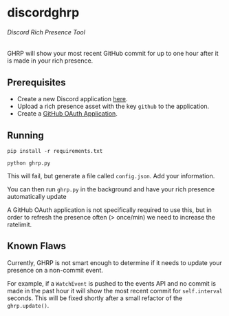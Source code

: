 # discordghrp
###### Discord Rich Presence Tool

GHRP will show your most recent GitHub commit for up to one hour after it is made in your rich presence.

## Prerequisites

 - Create a new Discord application [here](https://discordapp.com/developers/applications/).
 - Upload a rich presence asset with the key `github` to the application.
 - Create a [GitHub OAuth Application](https://developer.github.com/apps/building-oauth-apps/creating-an-oauth-app/).

## Running

```
pip install -r requirements.txt
```

```
python ghrp.py
```

This will fail, but generate a file called `config.json`. Add your information.

You can then run `ghrp.py` in the background and have your rich presence automatically update

A GitHub OAuth application is not specifically required to use this, but in order to refresh the presence often (> once/min) we need to increase the ratelimit.

## Known Flaws

Currently, GHRP is not smart enough to determine if it needs to update your presence on a non-commit event.


For example, if a `WatchEvent` is pushed to the events API and no commit is made in the past hour it will show the most recent commit for `self.interval` seconds. This will be fixed shortly after a small refactor of the `ghrp.update()`.